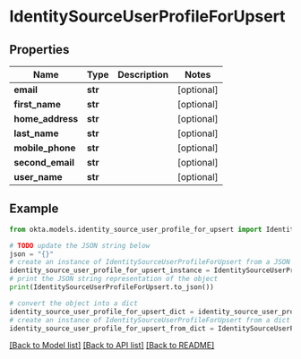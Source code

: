 # IdentitySourceUserProfileForUpsert


## Properties

Name | Type | Description | Notes
------------ | ------------- | ------------- | -------------
**email** | **str** |  | [optional] 
**first_name** | **str** |  | [optional] 
**home_address** | **str** |  | [optional] 
**last_name** | **str** |  | [optional] 
**mobile_phone** | **str** |  | [optional] 
**second_email** | **str** |  | [optional] 
**user_name** | **str** |  | [optional] 

## Example

```python
from okta.models.identity_source_user_profile_for_upsert import IdentitySourceUserProfileForUpsert

# TODO update the JSON string below
json = "{}"
# create an instance of IdentitySourceUserProfileForUpsert from a JSON string
identity_source_user_profile_for_upsert_instance = IdentitySourceUserProfileForUpsert.from_json(json)
# print the JSON string representation of the object
print(IdentitySourceUserProfileForUpsert.to_json())

# convert the object into a dict
identity_source_user_profile_for_upsert_dict = identity_source_user_profile_for_upsert_instance.to_dict()
# create an instance of IdentitySourceUserProfileForUpsert from a dict
identity_source_user_profile_for_upsert_from_dict = IdentitySourceUserProfileForUpsert.from_dict(identity_source_user_profile_for_upsert_dict)
```
[[Back to Model list]](../README.md#documentation-for-models) [[Back to API list]](../README.md#documentation-for-api-endpoints) [[Back to README]](../README.md)


